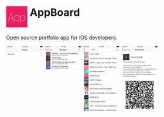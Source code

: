 # <img src="/AppBoard/Assets.xcassets/AppIcon.appiconset/icon58.png" align="top"> AppBoard

Open source portfolio app for iOS developers.

<img src="/images/boards.png" width="20%">
<img src="/images/apps.png" width="20%">
<img src="/images/search.png" width="20%">
<img src="/images/app.png" width="20%">


